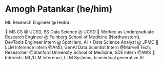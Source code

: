 # Amogh Patankar (he/him)
ML Research Engineer @ Hedra

📓 MS CS @ UCSD, BS Data Science @ UCSD
🔧 Worked as Undergraduate Research Engineer @ Feinberg School of Medicine (Northwestern), DevTools Engineer Intern @ SpotHero, AI + Data Science Analyst @ JPMC
🔧 LLM Inference Intern @AMD, GenAI Data Scientist Intern @Marvell Tech, Researcher @Stanford University School of Medicine, SDE Intern @AWS
🌱 Interests: ML/LLM Inference, LLM Systems, biomedical generative AI
